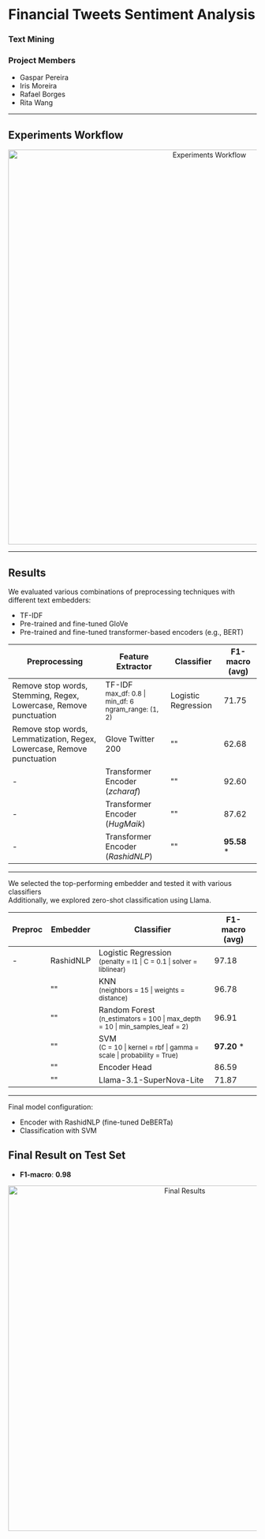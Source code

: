# Financial Tweets Sentiment Analysis
### Text Mining 
### Project Members
- Gaspar Pereira  
- Iris Moreira  
- Rafael Borges  
- Rita Wang  

---

## Experiments Workflow

<p align="center">
  <img width="800" alt="Experiments Workflow" src="https://github.com/user-attachments/assets/82f28c37-1cbf-4c4c-9fb8-05774878c9c5" />
</p>

---

## Results

We evaluated various combinations of preprocessing techniques with different text embedders:
- TF-IDF
- Pre-trained and fine-tuned GloVe
- Pre-trained and fine-tuned transformer-based encoders (e.g., BERT)
  

| Preprocessing                                                                 | Feature Extractor                                                                 | Classifier          | F1-macro (avg) |
|------------------------------------------------------------------------------|----------------------------------------------------------------------------------|---------------------|----------------|
| Remove stop words, Stemming, Regex, Lowercase, Remove punctuation           | TF-IDF <br><sub>max_df: 0.8 \| min_df: 6 <br> ngram_range: (1, 2)</sub>         |  Logistic Regression                   | 71.75          |
| Remove stop words, Lemmatization, Regex, Lowercase, Remove punctuation      | Glove Twitter 200                                                                | "" | 62.68          |
| -                                                                            | Transformer Encoder <br>(*zcharaf*)                                                              | ""                     | 92.60          |
| -                                                                             | Transformer Encoder (*HugMaik*)                                                              | ""                     | 87.62          |
| -                                                                             | Transformer Encoder (*RashidNLP*)                                                            | ""                     | **95.58** *     |


---

We selected the top-performing embedder and tested it with various classifiers <br>
Additionally, we explored zero-shot classification using Llama.



| Preproc | Embedder   | Classifier        | F1-macro (avg) |
|---------|------------|-------------------|----------------|
| -       | RashidNLP  | Logistic Regression <br><sub>(penalty = l1 \| C = 0.1 \| solver = liblinear)</sub>         | 97.18          |
|         | ""           | KNN <br><sub>(neighbors = 15 \| weights = distance)</sub>                                   | 96.78          |
|         | ""           | Random Forest <br><sub>(n_estimators = 100 \| max_depth = 10 \| min_samples_leaf = 2)</sub> | 96.91          |
|         | ""           | SVM <br><sub>(C = 10 \| kernel = rbf \| gamma = scale \| probability = True)</sub>          | **97.20** *    |
|         | ""           | Encoder Head                                                                                 | 86.59          |
|         | ""           | Llama-3.1-SuperNova-Lite                                                                      | 71.87          |


---

Final model configuration:
- Encoder with RashidNLP (fine-tuned DeBERTa)
- Classification with SVM 

## Final Result on Test Set

- **F1-macro**: **0.98**

<p align="center">
  <img width="700" alt="Final Results" src="https://github.com/user-attachments/assets/dd3dc757-b54f-420a-82cf-d1995eca3ea7" />
</p>
